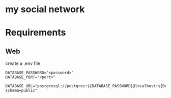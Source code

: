 # my social network

# Requirements

## Web

create a .env file

```.env
DATABASE_PASSWORD="<password>"
DATABASE_PORT="<port>"

DATABASE_URL="postgresql://postgres:${DATABASE_PASSWORD}@localhost:${DATABASE_PORT}/postgres?schema=public"
```
